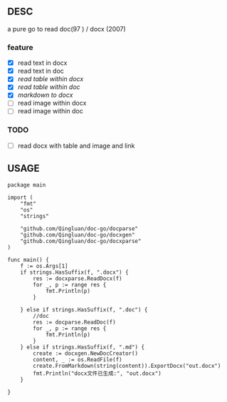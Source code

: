 
## DESC

a pure go to read  doc(97 ) / docx (2007)

### feature

- [x] read text in docx
- [x] read text in doc
- [x] *read table within docx*
- [x] *read table within doc*
- [x] *markdown to docx*  
- [ ] read image within docx
- [ ] read image within doc

### TODO

- [ ] read docx with table and image and link

## USAGE


```golang
package main

import (
	"fmt"
	"os"
	"strings"

	"github.com/Qingluan/doc-go/docparse"
	"github.com/Qingluan/doc-go/docxgen"
	"github.com/Qingluan/doc-go/docxparse"
)

func main() {
	f := os.Args[1]
	if strings.HasSuffix(f, ".docx") {
		res := docxparse.ReadDocx(f)
		for _, p := range res {
			fmt.Println(p)
		}

	} else if strings.HasSuffix(f, ".doc") {
		//doc
		res := docparse.ReadDoc(f)
		for _, p := range res {
			fmt.Println(p)
		}
	} else if strings.HasSuffix(f, ".md") {
		create := docxgen.NewDocCreator()
		content, _ := os.ReadFile(f)
		create.FromMarkdown(string(content)).ExportDocx("out.docx")
		fmt.Println("docx文件已生成:", "out.docx")
	}

}


```
